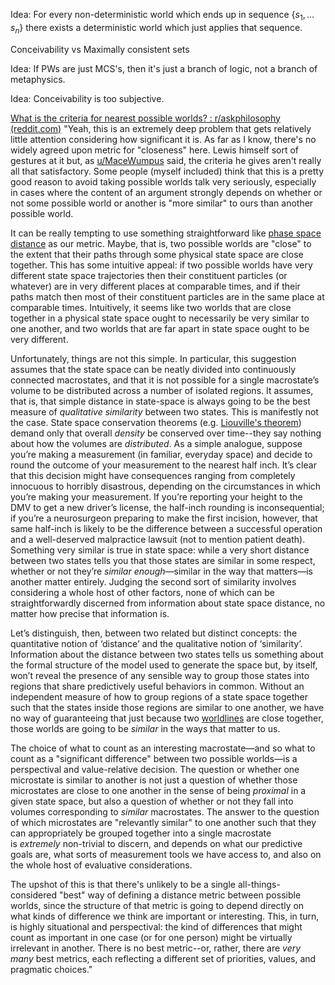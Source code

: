 


Idea: For every non-deterministic world which ends up in sequence $\{s_1,\dots s_n\}$ there exists a deterministic world which just applies that sequence. 




Conceivability vs Maximally consistent sets

Idea: If PWs are just MCS's, then it's just a branch of logic, not a branch of metaphysics. 

Idea: Conceivability is too subjective. 






[What is the criteria for nearest possible worlds? : r/askphilosophy (reddit.com)](https://www.reddit.com/r/askphilosophy/comments/4jyqgr/what_is_the_criteria_for_nearest_possible_worlds/)
"Yeah, this is an extremely deep problem that gets relatively little attention considering how significant it is. As far as I know, there's no widely agreed upon metric for "closeness" here. Lewis himself sort of gestures at it but, as [u/MaceWumpus](https://www.reddit.com/user/MaceWumpus/) said, the criteria he gives aren't really all that satisfactory. Some people (myself included) think that this is a pretty good reason to avoid taking possible worlds talk very seriously, especially in cases where the content of an argument strongly depends on whether or not some possible world or another is "more similar" to ours than another possible world.

It can be really tempting to use something straightforward like [phase space distance](https://en.wikipedia.org/wiki/Phase_space) as our metric. Maybe, that is, two possible worlds are "close" to the extent that their paths through some physical state space are close together. This has some intuitive appeal: if two possible worlds have very different state space trajectories then their constituent particles (or whatever) are in very different places at comparable times, and if their paths match then most of their constituent particles are in the same place at comparable times. Intuitively, it seems like two worlds that are close together in a physical state space ought to necessarily be very similar to one another, and two worlds that are far apart in state space ought to be very different.

Unfortunately, things are not this simple. In particular, this suggestion assumes that the state space can be neatly divided into continuously connected macrostates, and that it is not possible for a single macrostate’s volume to be distributed across a number of isolated regions. It assumes, that is, that simple distance in state-space is always going to be the best measure of _qualitative similarity_ between two states. This is manifestly not the case. State space conservation theorems (e.g. [Liouville's theorem](https://en.wikipedia.org/wiki/Liouville%27s_theorem_(Hamiltonian))) demand only that overall _density_ be conserved over time--they say nothing about how the volumes are _distributed_. As a simple analogue, suppose you’re making a measurement (in familiar, everyday space) and decide to round the outcome of your measurement to the nearest half inch. It’s clear that this decision might have consequences ranging from completely innocuous to horribly disastrous, depending on the circumstances in which you’re making your measurement. If you’re reporting your height to the DMV to get a new driver’s license, the half-inch rounding is inconsequential; if you’re a neurosurgeon preparing to make the first incision, however, that same half-inch is likely to be the difference between a successful operation and a well-deserved malpractice lawsuit (not to mention patient death). Something very similar is true in state space: while a very short distance between two states tells you that those states are similar in some respect, whether or not they’re _similar enough_—similar in the way that matters—is another matter entirely. Judging the second sort of similarity involves considering a whole host of other factors, none of which can be straightforwardly discerned from information about state space distance, no matter how precise that information is.

Let’s distinguish, then, between two related but distinct concepts: the quantitative notion of ‘distance’ and the qualitative notion of ‘similarity’. Information about the distance between two states tells us something about the formal structure of the model used to generate the space but, by itself, won’t reveal the presence of any sensible way to group those states into regions that share predictively useful behaviors in common. Without an independent measure of how to group regions of a state space together such that the states inside those regions are similar to one another, we have no way of guaranteeing that just because two [worldlines](https://en.wikipedia.org/wiki/World_line) are close together, those worlds are going to be _similar_ in the ways that matter to us.

The choice of what to count as an interesting macrostate—and so what to count as a "significant difference" between two possible worlds—is a perspectival and value-relative decision. The question or whether one microstate is similar to another is not just a question of whether those microstates are close to one another in the sense of being _proximal_ in a given state space, but also a question of whether or not they fall into volumes corresponding to _similar_ macrostates. The answer to the question of which microstates are "relevantly similar" to one another such that they can appropriately be grouped together into a single macrostate is _extremely_ non-trivial to discern, and depends on what our predictive goals are, what sorts of measurement tools we have access to, and also on the whole host of evaluative considerations.

The upshot of this is that there's unlikely to be a single all-things-considered "best" way of defining a distance metric between possible worlds, since the structure of that metric is going to depend directly on what kinds of difference we think are important or interesting. This, in turn, is highly situational and perspectival: the kind of differences that might count as important in one case (or for one person) might be virtually irrelevant in another. There is no best metric--or, rather, there are _very many_ best metrics, each reflecting a different set of priorities, values, and pragmatic choices."